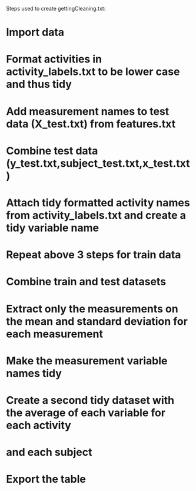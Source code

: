 Steps used to create gettingCleaning.txt:

# Import data
# Format activities in activity_labels.txt to be lower case and thus tidy
# Add measurement names to test data (X_test.txt) from features.txt
# Combine test data (y_test.txt,subject_test.txt,x_test.txt)
# Attach tidy formatted activity names from activity_labels.txt and create a tidy variable name
# Repeat above 3 steps for train data
# Combine train and test datasets
# Extract only the measurements on the mean and standard deviation for each measurement
# Make the measurement variable names tidy
# Create a second tidy dataset with the average of each variable for each activity 
#   and each subject 
# Export the table
